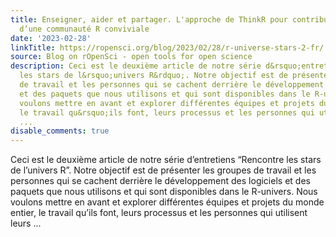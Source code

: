 ```yaml
---
title: Enseigner, aider et partager. L'approche de ThinkR pour contribuer à la croissance
  d’une communauté R conviviale
date: '2023-02-28'
linkTitle: https://ropensci.org/blog/2023/02/28/r-universe-stars-2-fr/
source: Blog on rOpenSci - open tools for open science
description: Ceci est le deuxième article de notre série d&rsquo;entretiens &ldquo;Rencontre
  les stars de l&rsquo;univers R&rdquo;. Notre objectif est de présenter les groupes
  de travail et les personnes qui se cachent derrière le développement des logiciels
  et des paquets que nous utilisons et qui sont disponibles dans le R-univers. Nous
  voulons mettre en avant et explorer différentes équipes et projets du monde entier,
  le travail qu&rsquo;ils font, leurs processus et les personnes qui utilisent leurs
  ...
disable_comments: true
---
```

Ceci est le deuxième article de notre série d&rsquo;entretiens &ldquo;Rencontre les stars de l&rsquo;univers R&rdquo;. Notre objectif est de présenter les groupes de travail et les personnes qui se cachent derrière le développement des logiciels et des paquets que nous utilisons et qui sont disponibles dans le R-univers. Nous voulons mettre en avant et explorer différentes équipes et projets du monde entier, le travail qu&rsquo;ils font, leurs processus et les personnes qui utilisent leurs ...